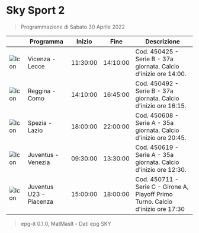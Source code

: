 # Sky Sport 2
> Programmazione di Sabato 30 Aprile 2022

||Programma|Inizio|Fine|Descrizione|
|---|---|---|---|---|
|![Icon](https://guidatv.sky.it/uuid/bf817d90-973c-48f8-9509-3540fd71605d/cover?md5ChecksumParam=05f58086b540a966a85cd584863801f4)|Vicenza - Lecce|11:30:00|14:10:00|Cod. 450425 - Serie B - 37a giornata. Calcio d&#039;inizio ore 14:00.
|![Icon](https://guidatv.sky.it/uuid/cd300981-b2fc-4ad0-851f-d6385f0d0be4/cover?md5ChecksumParam=baf05858b7e775e5e945a2c3dfd73062)|Reggina - Como|14:10:00|16:45:00|Cod. 450492 - Serie B - 37a giornata. Calcio d&#039;inizio ore 16:15.
|![Icon](https://guidatv.sky.it/uuid/fab8bfd3-a77e-48f1-a593-456a2207dbed/cover?md5ChecksumParam=b1d37ffde298cbf1d0294c9181699509)|Spezia - Lazio|18:00:00|22:00:00|Cod. 450608 - Serie A - 35a giornata. Calcio d&#039;inizio ore 20:45.
|![Icon](https://guidatv.sky.it/uuid/a5866f7c-c5d9-43c5-8f49-1ba4fd3485a6/cover?md5ChecksumParam=9c8073e22cef295096a1dc7e8563cd72)|Juventus - Venezia|09:30:00|13:30:00|Cod. 450619 - Serie A - 35a giornata. Calcio d&#039;inizio ore 12:30.
|![Icon](https://guidatv.sky.it/uuid/7b095b78-d6f6-42d2-8610-db5103e30d99/cover?md5ChecksumParam=df3b9782fba812f88ae8d2c1cde1723d)|Juventus U23 - Piacenza|15:00:00|18:00:00|Cod. 450711 - Serie C - Girone A, Playoff Primo Turno. Calcio d&#039;inizio ore 17:30



 > epg-it 0.1.0, MatMasIt - Dati epg SKY